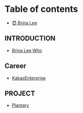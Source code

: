 # Table of contents

* [😈 Brina Lee](README.md)

## INTRODUCTION

* [Brina Lee Who](introduction/brina-lee-who.md)

## Career

* [KakaoEnterprise](career/kakaoenterprise.md)

## PROJECT

* [Plantary](project/plantary.md)
